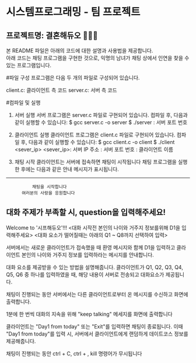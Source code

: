 # 시스템프로그래밍 - 팀 프로젝트
## 프로젝트명: 결혼해듀오 🤵💍👰

본 README 파일은 아래의 코드에 대한 설명과 사용법을 제공합니다. <br>
아래 코드는 채팅 프로그램을 구현한 것으로, 익명의 남녀가 채팅 상에서 인연을 찾을 수 있는 프로그램입니다.

#파일 구성
프로그램은 다음 두 개의 파일로 구성되어 있습니다.

client.c: 클라이언트 측 코드
server.c: 서버 측 코드

#컴파일 및 실행
1. 서버 실행
서버 프로그램은 server.c 파일로 구현되어 있습니다.
컴파일 후, 다음과 같이 실행할 수 있습니다:
$ gcc server.c -o server
$ ./server <portnum>
<portnum>: 서버 포트 번호

2. 클라이언트 실행
클라이언트 프로그램은 client.c 파일로 구현되어 있습니다.
컴파일 후, 다음과 같이 실행할 수 있습니다:
$ gcc client.c -o client
$ ./client <sever_ip> <portnum> <name>
<sever_ip>: 서버 IP 주소
<portnum>: 서버 포트 번호
<name>: 클라이언트 이름

3. 채팅 시작
클라이언트는 서버에 접속하면 채팅이 시작됩니다
채팅 프로그램을 실행한 후에는 다음과 같은 안내 메시지가 표시됩니다.
---------------------------------------------------
              채팅을 시작합니다                       
          여러분의 사랑을 응원합니다                  
  대화 주제가 부족할 시, question을 입력해주세요!        
----------------------------------------------------
Welcome to '시프해듀오'!!!
<대화 시작전 본인의 나이와 거주지 정보를위해 D1을 입력해주세요>
<대화 요소가 떨어질때는 아래의 Q1 ~ Q8까지 선택하여 입력>

서버에서는 새로운 클라이언트가 접속했을 때 환영 메시지와 함께 D1을 입력하고 클라이언트 본인의 나이와 거주지 정보를 입력하라는 메시지를 안내합니다.

 대화 요소를 제공받을 수 있는 방법을 설명해줍니다. 클라이언트가 Q1, Q2, Q3, Q4, Q5, Q6 중 하나를 입력하였을 때, 해당 내용이 서버로 전송되고 대화요소가 제공됩니다.

채팅이 진행되는 동안 서버에서는 다른 클라이언트로부터 온 메시지를 수신하고 화면에 출력합니다.

1분에 한 번씩 대화의 지속을 위해 "keep talking" 메세지를 화면에 출력합니다

클라이언트는 "Day1 from today" 또는 "Exit"를 입력하면 채팅이 종료됩니다.
이때 "Day1 from today"를 입력 시, 서버에서 클라이언트에게 랜덤하게 데이트코스 정보를 제공해줍니다.

채팅이 진행되는 동안 ctrl + C, ctrl + \, kill 명령어가 무시됩니다
